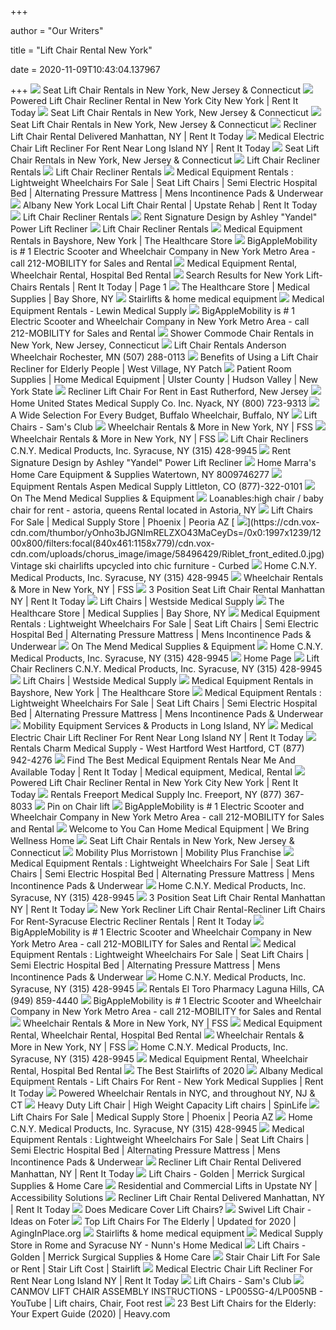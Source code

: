 +++
        
author = "Our Writers"
        
title = "Lift Chair Rental New York"
        
date = 2020-11-09T10:43:04.137967
        
+++
[ ![](https://homepromedical.com/cart/images/products/LC358M_3.jpg)](https://homepromedical.com/cart/images/products/LC358M_3.jpg) Seat Lift Chair Rentals in New York, New Jersey & Connecticut
[ ![](https://www.rentittoday.com/cmsAdmin/uploads/lift-chair-recliner_016.jpg)](https://www.rentittoday.com/cmsAdmin/uploads/lift-chair-recliner_016.jpg) Powered Lift Chair Recliner Rental in New York City New York | Rent It Today
[ ![](https://homepromedical.com/cart/images/products/2050_Assist-A-Tray_under_Lift-Chair.jpg)](https://homepromedical.com/cart/images/products/2050_Assist-A-Tray_under_Lift-Chair.jpg) Seat Lift Chair Rentals in New York, New Jersey & Connecticut
[ ![](https://homepromedical.com/cart/images/rentals/SeatLiftChairInfinityPosRental.jpg)](https://homepromedical.com/cart/images/rentals/SeatLiftChairInfinityPosRental.jpg) Seat Lift Chair Rentals in New York, New Jersey & Connecticut
[ ![](https://www.rentittoday.com/cmsAdmin/uploads/lift-chair_002_001_002_001_006_001_001.jpg)](https://www.rentittoday.com/cmsAdmin/uploads/lift-chair_002_001_002_001_006_001_001.jpg) Recliner Lift Chair Rental Delivered Manhattan, NY | Rent It Today
[ ![](https://www.rentittoday.com/cmsAdmin/uploads/lift-chair_017.jpg)](https://www.rentittoday.com/cmsAdmin/uploads/lift-chair_017.jpg) Medical Electric Chair Lift Recliner For Rent Near Long Island NY | Rent It  Today
[ ![](https://homepromedical.com/cart/images/categories/LC_PositionsChart_Blue.png)](https://homepromedical.com/cart/images/categories/LC_PositionsChart_Blue.png) Seat Lift Chair Rentals in New York, New Jersey & Connecticut
[ ![](https://cdnmedia.endeavorsuite.com/images/ThumbGenerator/Thumb.aspx?img=http%3A%2F%2Fcdnmedia.endeavorsuite.com%2Fimages%2Forganizations%2F8ab825e4-13c4-402f-a4b2-b5e90aeff5ae%2Flift-chair-rentals%2FLC-Sitting.jpg&v=1560322209065?v=20200911120838&w=600)](https://cdnmedia.endeavorsuite.com/images/ThumbGenerator/Thumb.aspx?img=http%3A%2F%2Fcdnmedia.endeavorsuite.com%2Fimages%2Forganizations%2F8ab825e4-13c4-402f-a4b2-b5e90aeff5ae%2Flift-chair-rentals%2FLC-Sitting.jpg&v=1560322209065?v=20200911120838&w=600) Lift Chair Recliner Rentals
[ ![](https://cdnmedia.endeavorsuite.com/images/ThumbGenerator/Thumb.aspx?img=http%3A%2F%2Fcdnmedia.endeavorsuite.com%2Fimages%2Forganizations%2F8ab825e4-13c4-402f-a4b2-b5e90aeff5ae%2Flift-chair-rentals%2FLift-Chair-Rentals.jpg&v=1560322209065?v=20200911120838&w=600)](https://cdnmedia.endeavorsuite.com/images/ThumbGenerator/Thumb.aspx?img=http%3A%2F%2Fcdnmedia.endeavorsuite.com%2Fimages%2Forganizations%2F8ab825e4-13c4-402f-a4b2-b5e90aeff5ae%2Flift-chair-rentals%2FLift-Chair-Rentals.jpg&v=1560322209065?v=20200911120838&w=600) Lift Chair Recliner Rentals
[ ![](https://homepromedical.com/cart/images/rentals/GeriChairRental.jpg)](https://homepromedical.com/cart/images/rentals/GeriChairRental.jpg) Medical Equipment Rentals : Lightweight Wheelchairs For Sale | Seat Lift  Chairs | Semi Electric Hospital Bed | Alternating Pressure Mattress | Mens  Incontinence Pads & Underwear
[ ![](https://www.rentittoday.com/cmsAdmin/uploads/Comfort-Series-Lift-Chair.jpg)](https://www.rentittoday.com/cmsAdmin/uploads/Comfort-Series-Lift-Chair.jpg) Albany New York Local Lift Chair Rental | Upstate Rehab | Rent It Today
[ ![](https://cdnmedia.endeavorsuite.com/images/ThumbGenerator/Thumb.aspx?img=http%3A%2F%2Fcdnmedia.endeavorsuite.com%2Fimages%2Forganizations%2F8ab825e4-13c4-402f-a4b2-b5e90aeff5ae%2Flift-chair-rentals%2FLC-TV.jpg&v=1560322209065?v=20200911120838&w=600)](https://cdnmedia.endeavorsuite.com/images/ThumbGenerator/Thumb.aspx?img=http%3A%2F%2Fcdnmedia.endeavorsuite.com%2Fimages%2Forganizations%2F8ab825e4-13c4-402f-a4b2-b5e90aeff5ae%2Flift-chair-rentals%2FLC-TV.jpg&v=1560322209065?v=20200911120838&w=600) Lift Chair Recliner Rentals
[ ![](https://ik.imagekit.io/rac/medias/100023960-01.jpg?context=bWFzdGVyfGltYWdlc3wyMjYwNTk2fGltYWdlL2pwZWd8c3lzLW1hc3Rlci9pbWFnZXMvaDg0L2g5MS85MzkzMDE5NTUxNzc0LzEwMDAyMzk2MF8wMS5qcGd8ODNlYjg5MWQyNzJhNWJhOTBlYmNlZjljNjkwNjAwMGFhNTY4ZTRlNDAzOTUxZDA5YTEyY2ZmYzU5OTM4OGUwYg&alt=Signature-Design-by-Ashley-Yandel-Power-Recliner--Room-View&tr=w-1004,h-668,cm-pad_resize)](https://ik.imagekit.io/rac/medias/100023960-01.jpg?context=bWFzdGVyfGltYWdlc3wyMjYwNTk2fGltYWdlL2pwZWd8c3lzLW1hc3Rlci9pbWFnZXMvaDg0L2g5MS85MzkzMDE5NTUxNzc0LzEwMDAyMzk2MF8wMS5qcGd8ODNlYjg5MWQyNzJhNWJhOTBlYmNlZjljNjkwNjAwMGFhNTY4ZTRlNDAzOTUxZDA5YTEyY2ZmYzU5OTM4OGUwYg&alt=Signature-Design-by-Ashley-Yandel-Power-Recliner--Room-View&tr=w-1004,h-668,cm-pad_resize) Rent Signature Design by Ashley "Yandel" Power Lift Recliner
[ ![](https://cdnmedia.endeavorsuite.com/images/ThumbGenerator/Thumb.aspx?img=http%3A%2F%2Fcdnmedia.endeavorsuite.com%2Fimages%2Forganizations%2F8ab825e4-13c4-402f-a4b2-b5e90aeff5ae%2Flift-chair-rentals%2FLC-UP.jpg&v=1560322209065?v=20200911120838&w=600)](https://cdnmedia.endeavorsuite.com/images/ThumbGenerator/Thumb.aspx?img=http%3A%2F%2Fcdnmedia.endeavorsuite.com%2Fimages%2Forganizations%2F8ab825e4-13c4-402f-a4b2-b5e90aeff5ae%2Flift-chair-rentals%2FLC-UP.jpg&v=1560322209065?v=20200911120838&w=600) Lift Chair Recliner Rentals
[ ![](https://cdnmedia.endeavorsuite.com/images/ThumbGenerator/Thumb.aspx?img=http%3A%2F%2Fcdnmedia.endeavorsuite.com%2Fimages%2Forganizations%2Fafc2e60c-f8a8-4703-8bd4-7e26890cb304%2FLift+Chair.jpg&v=1580931917661?v=20200205134559&w=400)](https://cdnmedia.endeavorsuite.com/images/ThumbGenerator/Thumb.aspx?img=http%3A%2F%2Fcdnmedia.endeavorsuite.com%2Fimages%2Forganizations%2Fafc2e60c-f8a8-4703-8bd4-7e26890cb304%2FLift+Chair.jpg&v=1580931917661?v=20200205134559&w=400) Medical Equipment Rentals in Bayshore, New York | The Healthcare Store
[ ![](https://www.bigapplemobility.com/LiftchairImages/VivaLiftPerfecta.jpg)](https://www.bigapplemobility.com/LiftchairImages/VivaLiftPerfecta.jpg) BigAppleMobility is # 1 Electric Scooter and Wheelchair Company in New York  Metro Area - call 212-MOBILITY for Sales and Rental
[ ![](https://www.wmsupply.com/wp-content/uploads/2017/10/Seat-Lift-Chairs.jpg)](https://www.wmsupply.com/wp-content/uploads/2017/10/Seat-Lift-Chairs.jpg) Medical Equipment Rental, Wheelchair Rental, Hospital Bed Rental
[ ![](https://www.rentittoday.com/cmsAdmin/uploads/thumb/lifthciar.jpg)](https://www.rentittoday.com/cmsAdmin/uploads/thumb/lifthciar.jpg) Search Results for New York Lift-Chairs Rentals | Rent It Today | Page 1
[ ![](https://cdnmedia.endeavorsuite.com/images/ThumbGenerator/Thumb.aspx?img=//cdnmedia.endeavorsuite.com/images/organizationsstg/afc2e60c-f8a8-4703-8bd4-7e26890cb304/CTAs/new-column/01.jpg&v=1579285858953&mw=246&mh=320&f=1)](https://cdnmedia.endeavorsuite.com/images/ThumbGenerator/Thumb.aspx?img=//cdnmedia.endeavorsuite.com/images/organizationsstg/afc2e60c-f8a8-4703-8bd4-7e26890cb304/CTAs/new-column/01.jpg&v=1579285858953&mw=246&mh=320&f=1) The Healthcare Store | Medical Supplies | Bay Shore, NY
[ ![](https://secure.hmepowerweb.com/Resources/Uploads/419377ea-68cc-49d0-a9eb-f9fe63eebb3f.jpg)](https://secure.hmepowerweb.com/Resources/Uploads/419377ea-68cc-49d0-a9eb-f9fe63eebb3f.jpg) Stairlifts & home medical equipment
[ ![](https://lewinmedicalsupply.com/wp-content/uploads/2017/03/spacesaver-lift-chair.jpg)](https://lewinmedicalsupply.com/wp-content/uploads/2017/03/spacesaver-lift-chair.jpg) Medical Equipment Rentals - Lewin Medical Supply
[ ![](https://www.bigapplemobility.com/LiftchairImages/GL-358M.jpg)](https://www.bigapplemobility.com/LiftchairImages/GL-358M.jpg) BigAppleMobility is # 1 Electric Scooter and Wheelchair Company in New York  Metro Area - call 212-MOBILITY for Sales and Rental
[ ![](https://homepromedical.com/cart/images/rentals/RehabShowerChairRental.jpg)](https://homepromedical.com/cart/images/rentals/RehabShowerChairRental.jpg) Shower Commode Chair Rentals in New York, New Jersey, Connecticut
[ ![](https://cdnmedia.endeavorsuite.com/images/organizations/c551ab6c-a76f-4e5e-8648-71aac91a86c8/siteimages/rentals/chairs/lift-chair.jpg?v=1527866620008?v=20190206001919)](https://cdnmedia.endeavorsuite.com/images/organizations/c551ab6c-a76f-4e5e-8648-71aac91a86c8/siteimages/rentals/chairs/lift-chair.jpg?v=1527866620008?v=20190206001919) Lift Chair Rentals Anderson Wheelchair Rochester, MN (507) 288-0113
[ ![](https://patch.com/img/cdn20/users/22915652/20170405/115426/styles/raw/public/article_images/sitting_on_lift_chair-1491407630-7742.jpg)](https://patch.com/img/cdn20/users/22915652/20170405/115426/styles/raw/public/article_images/sitting_on_lift_chair-1491407630-7742.jpg) Benefits of Using a Lift Chair Recliner for Elderly People | West Village,  NY Patch
[ ![](https://www.nekosdedricks.com/wp-content/uploads/2016/11/lift-charis.jpg)](https://www.nekosdedricks.com/wp-content/uploads/2016/11/lift-charis.jpg) Patient Room Supplies | Home Medical Equipment | Ulster County | Hudson  Valley | New York State
[ ![](https://www.medfirsthomecare.com/cmsAdmin/uploads/images-jpeg_001.jpg)](https://www.medfirsthomecare.com/cmsAdmin/uploads/images-jpeg_001.jpg) Recliner Lift Chair For Rent in East Rutherford, New Jersey
[ ![](https://cdnmedia.endeavorsuite.com/images/corporate/webdesign/merchslides/liftchairs/liftchair.jpg)](https://cdnmedia.endeavorsuite.com/images/corporate/webdesign/merchslides/liftchairs/liftchair.jpg) Home United States Medical Supply Co. Inc. Nyack, NY (800) 723-9313
[ ![](https://bnbargains.buffalonews.com/imgs/media.images/4855/4855.widea.jpg)](https://bnbargains.buffalonews.com/imgs/media.images/4855/4855.widea.jpg) A Wide Selection For Every Budget, Buffalo Wheelchair, Buffalo, NY
[ ![](https://scene7.samsclub.com/is/image/samsclub/0019396804627_A?wid=280&hei=280)](https://scene7.samsclub.com/is/image/samsclub/0019396804627_A?wid=280&hei=280) Lift Chairs - Sam's Club
[ ![](https://nebula.wsimg.com/85aa14ce5c71870f50129213d4578e93?AccessKeyId=615561AB78F7D342FCEE&disposition=0&alloworigin=1)](https://nebula.wsimg.com/85aa14ce5c71870f50129213d4578e93?AccessKeyId=615561AB78F7D342FCEE&disposition=0&alloworigin=1) Wheelchair Rentals & More in New York, NY | FSS
[ ![](https://nebula.wsimg.com/a315b3809c73baba1093ec8ac78137e4?AccessKeyId=615561AB78F7D342FCEE&disposition=0&alloworigin=1)](https://nebula.wsimg.com/a315b3809c73baba1093ec8ac78137e4?AccessKeyId=615561AB78F7D342FCEE&disposition=0&alloworigin=1) Wheelchair Rentals & More in New York, NY | FSS
[ ![](https://cdnmedia.endeavorsuite.com/images/ThumbGenerator/Thumb.aspx?img=%2F%2Fcdnmedia.endeavorsuite.com%2Fimages%2Forganizations%2F8ab825e4-13c4-402f-a4b2-b5e90aeff5ae%2FLift+Chairs+April+2020.jpg&v=1588017675804&w=930)](https://cdnmedia.endeavorsuite.com/images/ThumbGenerator/Thumb.aspx?img=%2F%2Fcdnmedia.endeavorsuite.com%2Fimages%2Forganizations%2F8ab825e4-13c4-402f-a4b2-b5e90aeff5ae%2FLift+Chairs+April+2020.jpg&v=1588017675804&w=930) Lift Chair Recliners C.N.Y. Medical Products, Inc. Syracuse, NY (315)  428-9945
[ ![](https://ik.imagekit.io/rac/medias/100023960-05-300.jpg?context=bWFzdGVyfGltYWdlc3wxMTM4NHxpbWFnZS9qcGVnfHN5cy1tYXN0ZXIvaW1hZ2VzL2hiYy9oNjgvOTM3NjAyNjkxODk0Mi8xMDAwMjM5NjBfMDVfMzAwLmpwZ3wwYzg3MjgzMzExZjRjZWU5MWVhNWNmYzQ1YjcyOTFiNDRlMDRjMmJkNWY0MTcxMzhkMjhjZTk4MTdhZGNjZWFm&alt=Signature-Design-by-Ashley-Yandel-Power-Lift-Recliner--Lift-View&tr=w-1004,h-668,cm-pad_resize)](https://ik.imagekit.io/rac/medias/100023960-05-300.jpg?context=bWFzdGVyfGltYWdlc3wxMTM4NHxpbWFnZS9qcGVnfHN5cy1tYXN0ZXIvaW1hZ2VzL2hiYy9oNjgvOTM3NjAyNjkxODk0Mi8xMDAwMjM5NjBfMDVfMzAwLmpwZ3wwYzg3MjgzMzExZjRjZWU5MWVhNWNmYzQ1YjcyOTFiNDRlMDRjMmJkNWY0MTcxMzhkMjhjZTk4MTdhZGNjZWFm&alt=Signature-Design-by-Ashley-Yandel-Power-Lift-Recliner--Lift-View&tr=w-1004,h-668,cm-pad_resize) Rent Signature Design by Ashley "Yandel" Power Lift Recliner
[ ![](https://cdnmedia.endeavorsuite.com/images/corporate/webdesign/merchslides/liftchairs/965354d9-3981-4c5b-aad4-74de02361eb2.jpg)](https://cdnmedia.endeavorsuite.com/images/corporate/webdesign/merchslides/liftchairs/965354d9-3981-4c5b-aad4-74de02361eb2.jpg) Home Marra's Home Care Equipment & Supplies Watertown, NY 8009746277
[ ![](https://www.rentittoday.com/cmsAdmin/uploads/thumb/seat-lift-chair-rental-denver-co.png)](https://www.rentittoday.com/cmsAdmin/uploads/thumb/seat-lift-chair-rental-denver-co.png) Equipment Rentals Aspen Medical Supply Littleton, CO (877)-322-0101
[ ![](https://onthemendmedical.com/wp-content/uploads/on-the-mend-equipment-rental-cta-ft.jpg)](https://onthemendmedical.com/wp-content/uploads/on-the-mend-equipment-rental-cta-ft.jpg) On The Mend Medical Supplies & Equipment
[ ![](https://vendeze-production.s3.amazonaws.com/uploads/photo/1055/original/high_chair_for_baby___child__2_.jpg)](https://vendeze-production.s3.amazonaws.com/uploads/photo/1055/original/high_chair_for_baby___child__2_.jpg) Loanables:high chair / baby chair for rent - astoria, queens Rental located  in Astoria, NY
[ ![](https://ari-cms.com/Content/Site/26832/Images/Man%20in%20Lift%20Chair.JPG)](https://ari-cms.com/Content/Site/26832/Images/Man%20in%20Lift%20Chair.JPG) Lift Chairs For Sale | Medical Supply Store | Phoenix | Peoria AZ
[ ![](https://cdn.vox-cdn.com/thumbor/yOnho3bJGNlmRELZXO43MaCeyDs=/0x0:1997x1239/1200x800/filters:focal(840x461:1158x779)/cdn.vox-cdn.com/uploads/chorus_image/image/58496429/Riblet_front_edited.0.jpg)](https://cdn.vox-cdn.com/thumbor/yOnho3bJGNlmRELZXO43MaCeyDs=/0x0:1997x1239/1200x800/filters:focal(840x461:1158x779)/cdn.vox-cdn.com/uploads/chorus_image/image/58496429/Riblet_front_edited.0.jpg) Vintage ski chairlifts upcycled into chic furniture - Curbed
[ ![](https://cdnmedia.endeavorsuite.com/images/organizations/8ab825e4-13c4-402f-a4b2-b5e90aeff5ae/offers/merch17/feb/2017-02-offer1.jpg?v=1486018472922)](https://cdnmedia.endeavorsuite.com/images/organizations/8ab825e4-13c4-402f-a4b2-b5e90aeff5ae/offers/merch17/feb/2017-02-offer1.jpg?v=1486018472922) Home C.N.Y. Medical Products, Inc. Syracuse, NY (315) 428-9945
[ ![](https://nebula.wsimg.com/affbcb327399586240939ca5078a540e?AccessKeyId=615561AB78F7D342FCEE&disposition=0&alloworigin=1)](https://nebula.wsimg.com/affbcb327399586240939ca5078a540e?AccessKeyId=615561AB78F7D342FCEE&disposition=0&alloworigin=1) Wheelchair Rentals & More in New York, NY | FSS
[ ![](https://www.rentittoday.com/cmsAdmin/uploads/thumb/poweredbasewheelchairrental_003.jpg)](https://www.rentittoday.com/cmsAdmin/uploads/thumb/poweredbasewheelchairrental_003.jpg) 3 Position Seat Lift Chair Rental Manhattan NY | Rent It Today
[ ![](https://www.wmsupply.com/wp-content/uploads/2020/05/single-motor-lift-chair-400x400.png)](https://www.wmsupply.com/wp-content/uploads/2020/05/single-motor-lift-chair-400x400.png) Lift Chairs | Westside Medical Supply
[ ![](https://cdnmedia.endeavorsuite.com/images/organizationsstg/afc2e60c-f8a8-4703-8bd4-7e26890cb304/CTAs2/08.png)](https://cdnmedia.endeavorsuite.com/images/organizationsstg/afc2e60c-f8a8-4703-8bd4-7e26890cb304/CTAs2/08.png) The Healthcare Store | Medical Supplies | Bay Shore, NY
[ ![](https://homepromedical.com/cart/images/rentals/PremiumBed42WidthRental.jpg)](https://homepromedical.com/cart/images/rentals/PremiumBed42WidthRental.jpg) Medical Equipment Rentals : Lightweight Wheelchairs For Sale | Seat Lift  Chairs | Semi Electric Hospital Bed | Alternating Pressure Mattress | Mens  Incontinence Pads & Underwear
[ ![](https://onthemendmedical.com/wp-content/uploads/on-the-mend-truck-delivery.jpg)](https://onthemendmedical.com/wp-content/uploads/on-the-mend-truck-delivery.jpg) On The Mend Medical Supplies & Equipment
[ ![](https://cdnmedia.endeavorsuite.com/images/organizationsstg/8ab825e4-13c4-402f-a4b2-b5e90aeff5ae/Caroussel/c1.jpg?v=1557155944093)](https://cdnmedia.endeavorsuite.com/images/organizationsstg/8ab825e4-13c4-402f-a4b2-b5e90aeff5ae/Caroussel/c1.jpg?v=1557155944093) Home C.N.Y. Medical Products, Inc. Syracuse, NY (315) 428-9945
[ ![](https://www.pa-medicalsupply.com/images/chair.jpg)](https://www.pa-medicalsupply.com/images/chair.jpg) Home Page
[ ![](https://cdnmedia.endeavorsuite.com/images/ThumbGenerator/Thumb.aspx?img=%2F%2Fcdnmedia.endeavorsuite.com%2Fimages%2Forganizations%2F8ab825e4-13c4-402f-a4b2-b5e90aeff5ae%2FLift+chairs+Nov+19.jpg&v=1572882068029&w=930)](https://cdnmedia.endeavorsuite.com/images/ThumbGenerator/Thumb.aspx?img=%2F%2Fcdnmedia.endeavorsuite.com%2Fimages%2Forganizations%2F8ab825e4-13c4-402f-a4b2-b5e90aeff5ae%2FLift+chairs+Nov+19.jpg&v=1572882068029&w=930) Lift Chair Recliners C.N.Y. Medical Products, Inc. Syracuse, NY (315)  428-9945
[ ![](https://www.wmsupply.com/wp-content/uploads/2020/05/dual-motor-lift-chair-400x400.png)](https://www.wmsupply.com/wp-content/uploads/2020/05/dual-motor-lift-chair-400x400.png) Lift Chairs | Westside Medical Supply
[ ![](https://cdnmedia.endeavorsuite.com/images/ThumbGenerator/Thumb.aspx?img=http%3A%2F%2Fcdnmedia.endeavorsuite.com%2Fimages%2Forganizations%2Fafc2e60c-f8a8-4703-8bd4-7e26890cb304%2Frentals%2FHospital-Bed.jpg&v=1545155161578?v=20200205134559&w=400)](https://cdnmedia.endeavorsuite.com/images/ThumbGenerator/Thumb.aspx?img=http%3A%2F%2Fcdnmedia.endeavorsuite.com%2Fimages%2Forganizations%2Fafc2e60c-f8a8-4703-8bd4-7e26890cb304%2Frentals%2FHospital-Bed.jpg&v=1545155161578?v=20200205134559&w=400) Medical Equipment Rentals in Bayshore, New York | The Healthcare Store
[ ![](https://homepromedical.com/cart/images/categories/HipChair.jpg)](https://homepromedical.com/cart/images/categories/HipChair.jpg) Medical Equipment Rentals : Lightweight Wheelchairs For Sale | Seat Lift  Chairs | Semi Electric Hospital Bed | Alternating Pressure Mattress | Mens  Incontinence Pads & Underwear
[ ![](https://www.mobilitycity.com/wp-content/themes/bridge-child/assets/images/power-chair.png)](https://www.mobilitycity.com/wp-content/themes/bridge-child/assets/images/power-chair.png) Mobility Equipment Services & Products in Long Island, NY
[ ![](https://www.rentittoday.com/cmsAdmin/uploads/thumb/travelpoweredwheelchairrental_008.jpg)](https://www.rentittoday.com/cmsAdmin/uploads/thumb/travelpoweredwheelchairrental_008.jpg) Medical Electric Chair Lift Recliner For Rent Near Long Island NY | Rent It  Today
[ ![](https://cdnmedia.endeavorsuite.com/images/organizations/8152e0be-348d-49e5-a1cf-70e9e71f1dae/shopping.png?v=20181214140949)](https://cdnmedia.endeavorsuite.com/images/organizations/8152e0be-348d-49e5-a1cf-70e9e71f1dae/shopping.png?v=20181214140949) Rentals Charm Medical Supply - West Hartford West Hartford, CT (877)  942-4276
[ ![](https://i.pinimg.com/originals/39/e5/ec/39e5ecbbfe637ebd629bf9c6d595f128.jpg)](https://i.pinimg.com/originals/39/e5/ec/39e5ecbbfe637ebd629bf9c6d595f128.jpg) Find The Best Medical Equipment Rentals Near Me And Available Today | Rent  It Today | Medical equipment, Medical, Rental
[ ![](https://www.rentittoday.com/cmsAdmin/uploads/thumb/full-electric-hospital-bed_065.jpg)](https://www.rentittoday.com/cmsAdmin/uploads/thumb/full-electric-hospital-bed_065.jpg) Powered Lift Chair Recliner Rental in New York City New York | Rent It Today
[ ![](https://www.rentittoday.com/cmsAdmin/uploads/thumb/wheelchair-rental_049.jpg)](https://www.rentittoday.com/cmsAdmin/uploads/thumb/wheelchair-rental_049.jpg) Rentals Freeport Medical Supply Inc. Freeport, NY (877) 367-8033
[ ![](https://i.pinimg.com/originals/c3/6d/f5/c36df5018c06523f336b83f15c00348c.jpg)](https://i.pinimg.com/originals/c3/6d/f5/c36df5018c06523f336b83f15c00348c.jpg) Pin on Chair lift
[ ![](https://www.bigapplemobility.com/WheelchairImages/ViperGT.jpg)](https://www.bigapplemobility.com/WheelchairImages/ViperGT.jpg) BigAppleMobility is # 1 Electric Scooter and Wheelchair Company in New York  Metro Area - call 212-MOBILITY for Sales and Rental
[ ![](https://youcanhomemedical.com/wp-content/uploads/2020/06/Lift-Chairs-scaled.jpg)](https://youcanhomemedical.com/wp-content/uploads/2020/06/Lift-Chairs-scaled.jpg) Welcome to You Can Home Medical Equipment | We Bring Wellness Home
[ ![](https://homepromedical.com/cart/images/categories/LC_PositionsChart_Blue_400px.png)](https://homepromedical.com/cart/images/categories/LC_PositionsChart_Blue_400px.png) Seat Lift Chair Rentals in New York, New Jersey & Connecticut
[ ![](https://www.mobilityplus.com/images/coupons/morristown_coupon.jpg)](https://www.mobilityplus.com/images/coupons/morristown_coupon.jpg) Mobility Plus Morristown | Mobility Plus Franchise
[ ![](https://homepromedical.com/cart/images/products/PWCM51.jpg)](https://homepromedical.com/cart/images/products/PWCM51.jpg) Medical Equipment Rentals : Lightweight Wheelchairs For Sale | Seat Lift  Chairs | Semi Electric Hospital Bed | Alternating Pressure Mattress | Mens  Incontinence Pads & Underwear
[ ![](https://cdnmedia.endeavorsuite.com/images/organizationsstg/8ab825e4-13c4-402f-a4b2-b5e90aeff5ae/Caroussel/c8.jpg?v=1557155944093)](https://cdnmedia.endeavorsuite.com/images/organizationsstg/8ab825e4-13c4-402f-a4b2-b5e90aeff5ae/Caroussel/c8.jpg?v=1557155944093) Home C.N.Y. Medical Products, Inc. Syracuse, NY (315) 428-9945
[ ![](https://www.rentittoday.com/cmsAdmin/uploads/thumb/standardmanualwheelchair_003.jpg)](https://www.rentittoday.com/cmsAdmin/uploads/thumb/standardmanualwheelchair_003.jpg) 3 Position Seat Lift Chair Rental Manhattan NY | Rent It Today
[ ![](https://www.rentittoday.com/cmsAdmin/uploads/thumb/knee-walker-rental_071.jpg)](https://www.rentittoday.com/cmsAdmin/uploads/thumb/knee-walker-rental_071.jpg) New York Recliner Lift Chair Rental-Recliner Lift Chairs For Rent-Syracuse  Electric Recliner Rentals | Rent It Today
[ ![](https://www.bigapplemobility.com/WheelchairImages/Invacare_SX5_Recliner.jpg)](https://www.bigapplemobility.com/WheelchairImages/Invacare_SX5_Recliner.jpg) BigAppleMobility is # 1 Electric Scooter and Wheelchair Company in New York  Metro Area - call 212-MOBILITY for Sales and Rental
[ ![](https://homepromedical.com/cart/images/rentals/LWManualWheelchairRental.jpg)](https://homepromedical.com/cart/images/rentals/LWManualWheelchairRental.jpg) Medical Equipment Rentals : Lightweight Wheelchairs For Sale | Seat Lift  Chairs | Semi Electric Hospital Bed | Alternating Pressure Mattress | Mens  Incontinence Pads & Underwear
[ ![](https://cdnmedia.endeavorsuite.com/images/organizations/8ab825e4-13c4-402f-a4b2-b5e90aeff5ae/offers/merch17/lift-chairs.jpg?v=1510133881234)](https://cdnmedia.endeavorsuite.com/images/organizations/8ab825e4-13c4-402f-a4b2-b5e90aeff5ae/offers/merch17/lift-chairs.jpg?v=1510133881234) Home C.N.Y. Medical Products, Inc. Syracuse, NY (315) 428-9945
[ ![](https://www.rentittoday.com/cmsAdmin/uploads/thumb/lift-chair_060.jpg)](https://www.rentittoday.com/cmsAdmin/uploads/thumb/lift-chair_060.jpg) Rentals El Toro Pharmacy Laguna Hills, CA (949) 859-4440
[ ![](https://www.bigapplemobility.com/NewImages/Serta525PW.jpg)](https://www.bigapplemobility.com/NewImages/Serta525PW.jpg) BigAppleMobility is # 1 Electric Scooter and Wheelchair Company in New York  Metro Area - call 212-MOBILITY for Sales and Rental
[ ![](https://nebula.wsimg.com/76f48bef33057fb2494744678c6faa21?AccessKeyId=615561AB78F7D342FCEE&disposition=0&alloworigin=1)](https://nebula.wsimg.com/76f48bef33057fb2494744678c6faa21?AccessKeyId=615561AB78F7D342FCEE&disposition=0&alloworigin=1) Wheelchair Rentals & More in New York, NY | FSS
[ ![](https://www.wmsupply.com/wp-content/uploads/2017/10/manual-wheelchairs.jpg)](https://www.wmsupply.com/wp-content/uploads/2017/10/manual-wheelchairs.jpg) Medical Equipment Rental, Wheelchair Rental, Hospital Bed Rental
[ ![](https://nebula.wsimg.com/1153e73686b1922ad1d4a8c96a732dab?AccessKeyId=615561AB78F7D342FCEE&disposition=0&alloworigin=1)](https://nebula.wsimg.com/1153e73686b1922ad1d4a8c96a732dab?AccessKeyId=615561AB78F7D342FCEE&disposition=0&alloworigin=1) Wheelchair Rentals & More in New York, NY | FSS
[ ![](https://published-assets.ari-build.com/Content/Published/Site/26570/Images/hero-shot-4.jpg)](https://published-assets.ari-build.com/Content/Published/Site/26570/Images/hero-shot-4.jpg) Home C.N.Y. Medical Products, Inc. Syracuse, NY (315) 428-9945
[ ![](https://www.wmsupply.com/wp-content/uploads/2017/10/Transport-chairs.jpg)](https://www.wmsupply.com/wp-content/uploads/2017/10/Transport-chairs.jpg) Medical Equipment Rental, Wheelchair Rental, Hospital Bed Rental
[ ![](https://dlyhjlf6lts50.cloudfront.net/app/uploads/2019/04/horizon_01-1-792x1024.jpg)](https://dlyhjlf6lts50.cloudfront.net/app/uploads/2019/04/horizon_01-1-792x1024.jpg) The Best Stairlifts of 2020
[ ![](https://www.rentittoday.com/cmsAdmin/uploads/thumb/ren-hdpchr_EA_001_001_003.jpg)](https://www.rentittoday.com/cmsAdmin/uploads/thumb/ren-hdpchr_EA_001_001_003.jpg) Albany Medical Equipment Rentals - Lift Chairs For Rent - New York Medical  Supplies | Rent It Today
[ ![](https://homepromedical.com/cart/images/rentals/JazzyAirRental.jpg)](https://homepromedical.com/cart/images/rentals/JazzyAirRental.jpg) Powered Wheelchair Rentals in NYC, and throughout NY, NJ & CT
[ ![](https://www.spinlife.com/images/product/18892.png)](https://www.spinlife.com/images/product/18892.png) Heavy Duty Lift Chair | High Weight Capacity Lift chairs | SpinLife
[ ![](https://ari-cms.com/Content/Site/26832/Images/lift%20chair.jpg)](https://ari-cms.com/Content/Site/26832/Images/lift%20chair.jpg) Lift Chairs For Sale | Medical Supply Store | Phoenix | Peoria AZ
[ ![](https://published-assets.ari-build.com/Content/Published/Site/26570/Images/hero-shot-1.jpg)](https://published-assets.ari-build.com/Content/Published/Site/26570/Images/hero-shot-1.jpg) Home C.N.Y. Medical Products, Inc. Syracuse, NY (315) 428-9945
[ ![](https://homepromedical.com/cart/images/products/SCTGOETP3.jpg)](https://homepromedical.com/cart/images/products/SCTGOETP3.jpg) Medical Equipment Rentals : Lightweight Wheelchairs For Sale | Seat Lift  Chairs | Semi Electric Hospital Bed | Alternating Pressure Mattress | Mens  Incontinence Pads & Underwear
[ ![](https://www.rentittoday.com/cmsAdmin/uploads/thumb/fullelectrichospitalbed_014.jpg)](https://www.rentittoday.com/cmsAdmin/uploads/thumb/fullelectrichospitalbed_014.jpg) Recliner Lift Chair Rental Delivered Manhattan, NY | Rent It Today
[ ![](https://www.merricksurgical.com/uploads/ecommerce/thumbnail/1_27e78fbd88b0db7ff4edb2af354c9e3f.jpg)](https://www.merricksurgical.com/uploads/ecommerce/thumbnail/1_27e78fbd88b0db7ff4edb2af354c9e3f.jpg) Lift Chairs - Golden | Merrick Surgical Supplies & Home Care
[ ![](https://wantalift.com/wp-content/uploads/2017/08/Handicare-2000-Web.jpg)](https://wantalift.com/wp-content/uploads/2017/08/Handicare-2000-Web.jpg) Residential and Commercial Lifts in Upstate NY | Accessibility Solutions
[ ![](https://www.rentittoday.com/cmsAdmin/uploads/thumb/bariatrichospitalbed_006.jpg)](https://www.rentittoday.com/cmsAdmin/uploads/thumb/bariatrichospitalbed_006.jpg) Recliner Lift Chair Rental Delivered Manhattan, NY | Rent It Today
[ ![](https://i0.wp.com/post.healthline.com/wp-content/uploads/2020/05/senior_getting_help_to_stand-1296x728-header.jpg?w=1155&h=1528)](https://i0.wp.com/post.healthline.com/wp-content/uploads/2020/05/senior_getting_help_to_stand-1296x728-header.jpg?w=1155&h=1528) Does Medicare Cover Lift Chairs?
[ ![](https://foter.com/photos/388/swivel-lift-chair-8.jpg?s=ts3)](https://foter.com/photos/388/swivel-lift-chair-8.jpg?s=ts3) Swivel Lift Chair - Ideas on Foter
[ ![](https://aginginplace.org/wp-content/uploads/2018/10/heavy-duty-1.jpg)](https://aginginplace.org/wp-content/uploads/2018/10/heavy-duty-1.jpg) Top Lift Chairs For The Elderly | Updated for 2020 | AgingInPlace.org
[ ![](https://www.hudsonpharmacyandsurgical.com/uploads/modules/b6f5465f-2951-4020-a406-5189bfc9025a.jpg)](https://www.hudsonpharmacyandsurgical.com/uploads/modules/b6f5465f-2951-4020-a406-5189bfc9025a.jpg) Stairlifts & home medical equipment
[ ![](https://cdnmedia.endeavorsuite.com/images/corporate/webdesign/merchslides/liftchairs/d9a3786c-b1c4-46a2-8b1b-b33eb10ca3fe.jpg)](https://cdnmedia.endeavorsuite.com/images/corporate/webdesign/merchslides/liftchairs/d9a3786c-b1c4-46a2-8b1b-b33eb10ca3fe.jpg) Medical Supply Store in Rome and Syracuse NY - Nunn's Home Medical
[ ![](https://www.merricksurgical.com/uploads/ecommerce/cloud-lift-chair-2147.jpg)](https://www.merricksurgical.com/uploads/ecommerce/cloud-lift-chair-2147.jpg) Lift Chairs - Golden | Merrick Surgical Supplies & Home Care
[ ![](https://towsonmedicalequipment.com/wp-content/uploads/2019/11/1100-with-staircase-1-300x300.jpg)](https://towsonmedicalequipment.com/wp-content/uploads/2019/11/1100-with-staircase-1-300x300.jpg) Stair Chair Lift For Sale or Rent | Stair Lift Cost | Stairlift
[ ![](https://www.rentittoday.com/cmsAdmin/uploads/thumb/hdmanualwheelchair_018.jpg)](https://www.rentittoday.com/cmsAdmin/uploads/thumb/hdmanualwheelchair_018.jpg) Medical Electric Chair Lift Recliner For Rent Near Long Island NY | Rent It  Today
[ ![](https://scene7.samsclub.com/is/image/samsclub/0060587631648_A?wid=280&hei=280)](https://scene7.samsclub.com/is/image/samsclub/0060587631648_A?wid=280&hei=280) Lift Chairs - Sam's Club
[ ![](https://i.pinimg.com/originals/47/da/85/47da85d666b069059556ce2ee760d81d.png)](https://i.pinimg.com/originals/47/da/85/47da85d666b069059556ce2ee760d81d.png) CANMOV LIFT CHAIR ASSEMBLY INSTRUCTIONS - LP005SG-4/LP005NB - YouTube | Lift  chairs, Chair, Foot rest
[ ![](https://heavy.com/wp-content/uploads/2020/09/lift-chairs-for-elderly.jpg?quality=65&strip=all)](https://heavy.com/wp-content/uploads/2020/09/lift-chairs-for-elderly.jpg?quality=65&strip=all) 23 Best Lift Chairs for the Elderly: Your Expert Guide (2020) | Heavy.com

